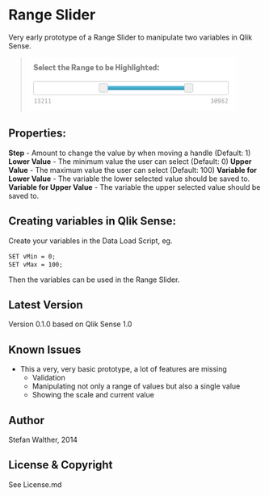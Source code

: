 # Range Slider

Very early prototype of a Range Slider to manipulate two variables in Qlik Sense.


> ![](docs/img/RangeSlider_Basic.png)

## Properties:

**Step** - Amount to change the value by when moving a handle (Default: 1)
**Lower Value** - The minimum value the user can select (Default: 0)
**Upper Value** - The maximum value the user can select (Default: 100)
**Variable for Lower Value** - The variable the lower selected value should be saved to.
**Variable for Upper Value** - The variable the upper selected value should be saved to.

## Creating variables in Qlik Sense:
Create your variables in the Data Load Script, eg.

	SET vMin = 0;
	SET vMax = 100;

Then the variables can be used in the Range Slider.

## Latest Version
Version 0.1.0 based on Qlik Sense 1.0

## Known Issues
* This a very, very basic prototype, a lot of features are missing
	* Validation
	* Manipulating not only a range of values but also a single value
	* Showing the scale and current value

## Author
Stefan Walther, 2014

## License & Copyright
See License.md

